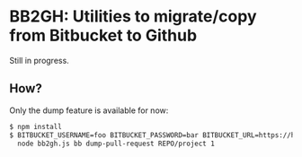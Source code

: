 # BB2GH: Utilities to migrate/copy from Bitbucket to Github

Still in progress.

## How?

Only the dump feature is available for now:

```bash
$ npm install
$ BITBUCKET_USERNAME=foo BITBUCKET_PASSWORD=bar BITBUCKET_URL=https://host \
  node bb2gh.js bb dump-pull-request REPO/project 1
```
